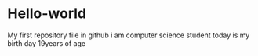 # Hello-world
My  first  repository file in github 
i am computer science student 
today is my birth day 19years of age 
